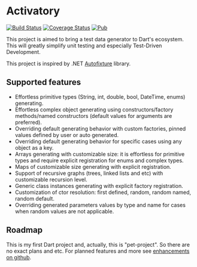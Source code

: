 # Activatory

[![Build Status](https://travis-ci.com/syberside/Activatory.svg?branch=master)](https://travis-ci.com/syberside/Activatory)
[![Coverage Status](https://coveralls.io/repos/github/syberside/Activatory/badge.svg)](https://coveralls.io/github/syberside/Activatory)
[![Pub](https://img.shields.io/pub/v/activatory.svg)](https://pub.dartlang.org/packages/activatory)

This project is aimed to bring a test data generator to Dart's ecosystem.
This will greatly simplify unit testing and especially Test-Driven Development.

This project is inspired by .NET [Autofixture](https://github.com/AutoFixture/AutoFixture) library.

## Supported features
- Effortless primitive types (String, int, double, bool, DateTime, enums) generating.
- Effortless complex object generating using constructors/factory methods/named constructors (default values for arguments are preferred).
- Overriding default generating behavior with custom factories, pinned values defined by user or auto generated.
- Overriding default generating behavior for specific cases using any object as a key.
- Arrays generating with customizable size: it is effortless for primitive types and require explicit registration for enums and complex types.
- Maps of customizable size generating with explicit registration.
- Support of recursive graphs (trees, linked lists and etc) with customizable recursion level.
- Generic class instances generating with explicit factory registration.
- Customization of ctor resolution: first defined, random, random named, random default.
- Overriding generated parameters values by type and name for cases when random values are not applicable.
 
## Roadmap
This is my first Dart project and, actually, this is "pet-project". So there are no exact plans and etc.
For planned features and more see [enhancements on github](https://github.com/syberside/Activatory/issues?utf8=%E2%9C%93&q=is%3Aenhancement+is%3Aopen+). 
